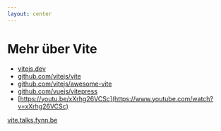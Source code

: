 ```yaml
---
layout: center
---
```


# Mehr über Vite

<v-clicks>

* [vitejs.dev](https://vitejs.dev)
* [github.com/vitejs/vite](https://github.com/vitejs/vite)
* [github.com/vitejs/awesome-vite](https://github.com/vitejs/awesome-vite)
* [github.com/vuejs/vitepress](https://github.com/vuejs/vitepress)
* [https://youtu.be/xXrhg26VCSc](https://www.youtube.com/watch?v=xXrhg26VCSc)

</v-clicks>

<v-click>

<mdi-arrow-right class="inline" /> [vite.talks.fynn.be](https://vite.talks.fynn.be)

</v-click>

<!--
* Unterstützt Plugins
* Plugins vor dem Einsatz prüfen, teilweise experimentell/unmaintained
* YouTube: Vite and VitePress von Evan You (VueConf Toronto 2020)
-->
